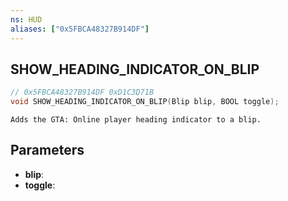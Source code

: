 ```yaml
---
ns: HUD
aliases: ["0x5FBCA48327B914DF"]
---
```

## SHOW_HEADING_INDICATOR_ON_BLIP

```c
// 0x5FBCA48327B914DF 0xD1C3D71B
void SHOW_HEADING_INDICATOR_ON_BLIP(Blip blip, BOOL toggle);
```

```
Adds the GTA: Online player heading indicator to a blip.  
```

## Parameters
* **blip**: 
* **toggle**: 

